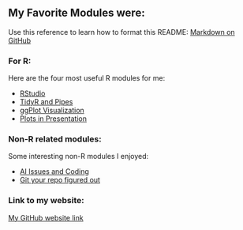 ## My Favorite Modules were:

Use this reference to learn how to format this README: [Markdown on GitHub](https://guides.github.com/features/mastering-markdown/)

### For R:

Here are the four most useful R modules for me:

- [RStudio](modules/02_R-RStudio/Readme.md)
- [TidyR and Pipes](modules/04_TidyR/Readme.md)
- [ggPlot Visualization](modules/05_ggPlot/Readme.md)
- [Plots in Presentation](modules/10_Plots/Readme.md)

### Non-R related modules:

Some interesting non-R modules I enjoyed:

- [AI Issues and Coding](modules/01_AI/Readme.md)
- [Git your repo figured out](modules/14_Git/Readme.md)

### Link to my website:

[My GitHub website link](https://your-github-username.github.io)
